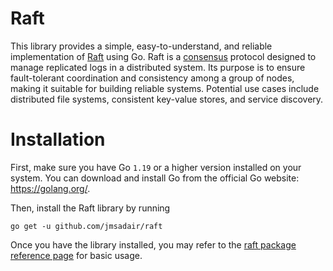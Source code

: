 # Raft
This library provides a simple, easy-to-understand, and reliable implementation of [Raft](https://en.wikipedia.org/wiki/Raft_(algorithm)) using Go. Raft is a [consensus](https://en.wikipedia.org/wiki/Consensus_(computer_science)) protocol designed to manage replicated logs in a distributed system. Its purpose is to ensure fault-tolerant coordination and consistency among a group of nodes, making it suitable for building reliable systems. Potential use cases include distributed file systems, consistent key-value stores, and service discovery.

# Installation
First, make sure you have Go `1.19` or a higher version installed on your system. You can download and install Go from the official Go website: https://golang.org/. 

Then, install the Raft library by running

```
go get -u github.com/jmsadair/raft
```

Once you have the library installed, you may refer to the [raft package reference page](https://pkg.go.dev/github.com/jmsadair/raft) for basic usage.
